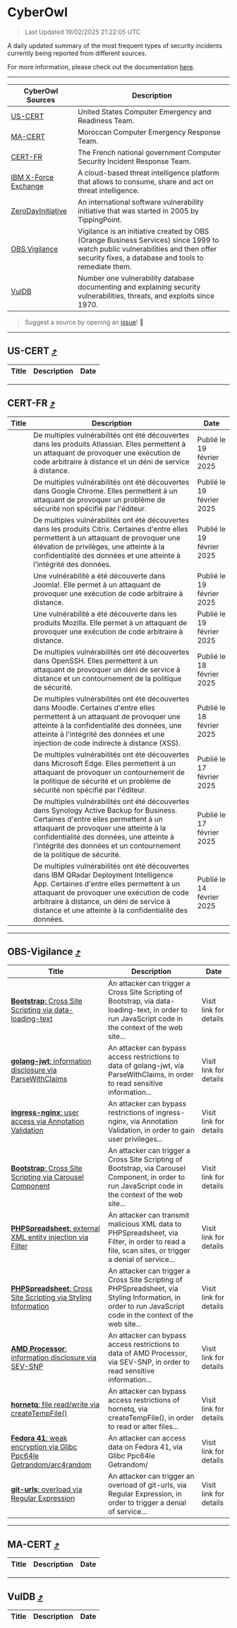
 <div id='top'></div>

# CyberOwl

 > Last Updated 19/02/2025 21:22:05 UTC
 
 A daily updated summary of the most frequent types of security incidents currently being reported from different sources.
 
 For more information, please check out the documentation [here](./docs/README.md).
 
 ---
 |CyberOwl Sources|Description|
 |---|---|
 |[US-CERT](#us-cert-arrow_heading_up)|United States Computer Emergency and Readiness Team.|
 |[MA-CERT](#ma-cert-arrow_heading_up)|Moroccan Computer Emergency Response Team.|
 |[CERT-FR](#cert-fr-arrow_heading_up)|The French national government Computer Security Incident Response Team.|
 |[IBM X-Force Exchange](#ibmcloud-arrow_heading_up)|A cloud-based threat intelligence platform that allows to consume, share and act on threat intelligence.|
 |[ZeroDayInitiative](#zerodayinitiative-arrow_heading_up)|An international software vulnerability initiative that was started in 2005 by TippingPoint.|
 |[OBS Vigilance](#obs-vigilance-arrow_heading_up)|Vigilance is an initiative created by OBS (Orange Business Services) since 1999 to watch public vulnerabilities and then offer security fixes, a database and tools to remediate them.|
 |[VulDB](#vuldb-arrow_heading_up)|Number one vulnerability database documenting and explaining security vulnerabilities, threats, and exploits since 1970.|
 
 > Suggest a source by opening an [issue](https://github.com/karimhabush/cyberowl/issues)! :raised_hands:
 ---

## US-CERT [:arrow_heading_up:](#cyberowl)

 |Title|Description|Date|
 |---|---|---|
 
 ---

## CERT-FR [:arrow_heading_up:](#cyberowl)

 |Title|Description|Date|
 |---|---|---|
 |[](https://www.cert.ssi.gouv.fr/avis/CERTFR-2025-AVI-0144/)|De multiples vulnérabilités ont été découvertes dans les produits Atlassian. Elles permettent à un attaquant de provoquer une exécution de code arbitraire à distance et un déni de service à distance.|Publié le 19 février 2025|
 |[](https://www.cert.ssi.gouv.fr/avis/CERTFR-2025-AVI-0143/)|De multiples vulnérabilités ont été découvertes dans Google Chrome. Elles permettent à un attaquant de provoquer un problème de sécurité non spécifié par l'éditeur.|Publié le 19 février 2025|
 |[](https://www.cert.ssi.gouv.fr/avis/CERTFR-2025-AVI-0142/)|De multiples vulnérabilités ont été découvertes dans les produits Citrix. Certaines d'entre elles permettent à un attaquant de provoquer une élévation de privilèges, une atteinte à la confidentialité des données et une atteinte à l'intégrité des données.|Publié le 19 février 2025|
 |[](https://www.cert.ssi.gouv.fr/avis/CERTFR-2025-AVI-0141/)|Une vulnérabilité a été découverte dans Joomla!. Elle permet à un attaquant de provoquer une exécution de code arbitraire à distance.|Publié le 19 février 2025|
 |[](https://www.cert.ssi.gouv.fr/avis/CERTFR-2025-AVI-0140/)|Une vulnérabilité a été découverte dans les produits Mozilla. Elle permet à un attaquant de provoquer une exécution de code arbitraire à distance.|Publié le 19 février 2025|
 |[](https://www.cert.ssi.gouv.fr/avis/CERTFR-2025-AVI-0139/)|De multiples vulnérabilités ont été découvertes dans OpenSSH. Elles permettent à un attaquant de provoquer un déni de service à distance et un contournement de la politique de sécurité.|Publié le 18 février 2025|
 |[](https://www.cert.ssi.gouv.fr/avis/CERTFR-2025-AVI-0138/)|De multiples vulnérabilités ont été découvertes dans Moodle. Certaines d'entre elles permettent à un attaquant de provoquer une atteinte à la confidentialité des données, une atteinte à l'intégrité des données et une injection de code indirecte à distance (XSS).|Publié le 18 février 2025|
 |[](https://www.cert.ssi.gouv.fr/avis/CERTFR-2025-AVI-0137/)|De multiples vulnérabilités ont été découvertes dans Microsoft Edge. Elles permettent à un attaquant de provoquer un contournement de la politique de sécurité et un problème de sécurité non spécifié par l'éditeur.|Publié le 17 février 2025|
 |[](https://www.cert.ssi.gouv.fr/avis/CERTFR-2025-AVI-0136/)|De multiples vulnérabilités ont été découvertes dans Synology Active Backup for Business. Certaines d'entre elles permettent à un attaquant de provoquer une atteinte à la confidentialité des données, une atteinte à l'intégrité des données et un contournement de la politique de sécurité.|Publié le 17 février 2025|
 |[](https://www.cert.ssi.gouv.fr/avis/CERTFR-2025-AVI-0135/)|De multiples vulnérabilités ont été découvertes dans IBM QRadar Deployment Intelligence App. Certaines d'entre elles permettent à un attaquant de provoquer une exécution de code arbitraire à distance, un déni de service à distance et une atteinte à la confidentialité des données.|Publié le 14 février 2025|
 
 ---

## OBS-Vigilance [:arrow_heading_up:](#cyberowl)

 |Title|Description|Date|
 |---|---|---|
 |[<a href="https://vigilance.fr/vulnerability/Bootstrap-Cross-Site-Scripting-via-data-loading-text-45948" class="noirorange"><b>Bootstrap</b>: Cross Site Scripting via data-loading-text</a>](https://vigilance.fr/vulnerability/Bootstrap-Cross-Site-Scripting-via-data-loading-text-45948)|An attacker can trigger a Cross Site Scripting of Bootstrap, via data-loading-text, in order to run JavaScript code in the context of the web site...|Visit link for details|
 |[<a href="https://vigilance.fr/vulnerability/golang-jwt-information-disclosure-via-ParseWithClaims-45946" class="noirorange"><b>golang-jwt</b>: information disclosure via ParseWithClaims</a>](https://vigilance.fr/vulnerability/golang-jwt-information-disclosure-via-ParseWithClaims-45946)|An attacker can bypass access restrictions to data of golang-jwt, via ParseWithClaims, in order to read sensitive information...|Visit link for details|
 |[<a href="https://vigilance.fr/vulnerability/ingress-nginx-user-access-via-Annotation-Validation-45945" class="noirorange"><b>ingress-nginx</b>: user access via Annotation Validation</a>](https://vigilance.fr/vulnerability/ingress-nginx-user-access-via-Annotation-Validation-45945)|An attacker can bypass restrictions of ingress-nginx, via Annotation Validation, in order to gain user privileges...|Visit link for details|
 |[<a href="https://vigilance.fr/vulnerability/Bootstrap-Cross-Site-Scripting-via-Carousel-Component-45944" class="noirorange"><b>Bootstrap</b>: Cross Site Scripting via Carousel Component</a>](https://vigilance.fr/vulnerability/Bootstrap-Cross-Site-Scripting-via-Carousel-Component-45944)|An attacker can trigger a Cross Site Scripting of Bootstrap, via Carousel Component, in order to run JavaScript code in the context of the web site...|Visit link for details|
 |[<a href="https://vigilance.fr/vulnerability/PHPSpreadsheet-external-XML-entity-injection-via-Filter-45943" class="noirorange"><b>PHPSpreadsheet</b>: external XML entity injection via Filter</a>](https://vigilance.fr/vulnerability/PHPSpreadsheet-external-XML-entity-injection-via-Filter-45943)|An attacker can transmit malicious XML data to PHPSpreadsheet, via Filter, in order to read a file, scan sites, or trigger a denial of service...|Visit link for details|
 |[<a href="https://vigilance.fr/vulnerability/PHPSpreadsheet-Cross-Site-Scripting-via-Styling-Information-45942" class="noirorange"><b>PHPSpreadsheet</b>: Cross Site Scripting via Styling Information</a>](https://vigilance.fr/vulnerability/PHPSpreadsheet-Cross-Site-Scripting-via-Styling-Information-45942)|An attacker can trigger a Cross Site Scripting of PHPSpreadsheet, via Styling Information, in order to run JavaScript code in the context of the web site...|Visit link for details|
 |[<a href="https://vigilance.fr/vulnerability/AMD-Processor-information-disclosure-via-SEV-SNP-46274" class="noirorange"><b>AMD Processor</b>: information disclosure via SEV-SNP</a>](https://vigilance.fr/vulnerability/AMD-Processor-information-disclosure-via-SEV-SNP-46274)|An attacker can bypass access restrictions to data of AMD Processor, via SEV-SNP, in order to read sensitive information...|Visit link for details|
 |[<a href="https://vigilance.fr/vulnerability/hornetq-file-read-write-via-createTempFile-45941" class="noirorange"><b>hornetq</b>: file read/write via createTempFile()</a>](https://vigilance.fr/vulnerability/hornetq-file-read-write-via-createTempFile-45941)|An attacker can bypass access restrictions of hornetq, via createTempFile(), in order to read or alter files...|Visit link for details|
 |[<a href="https://vigilance.fr/vulnerability/Fedora-41-weak-encryption-via-Glibc-Ppc64le-Getrandom-arc4random-45937" class="noirorange"><b>Fedora 41</b>: weak encryption via Glibc Ppc64le Getrandom/arc4random</a>](https://vigilance.fr/vulnerability/Fedora-41-weak-encryption-via-Glibc-Ppc64le-Getrandom-arc4random-45937)|An attacker can access data on Fedora 41, via Glibc Ppc64le Getrandom/|Visit link for details|
 |[<a href="https://vigilance.fr/vulnerability/git-urls-overload-via-Regular-Expression-45936" class="noirorange"><b>git-urls</b>: overload via Regular Expression</a>](https://vigilance.fr/vulnerability/git-urls-overload-via-Regular-Expression-45936)|An attacker can trigger an overload of git-urls, via Regular Expression, in order to trigger a denial of service...|Visit link for details|
 
 ---

## MA-CERT [:arrow_heading_up:](#cyberowl)

 |Title|Description|Date|
 |---|---|---|
 
 ---

## VulDB [:arrow_heading_up:](#cyberowl)

 |Title|Description|Date|
 |---|---|---|
 